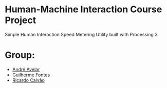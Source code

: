 # Human-Machine Interaction Course Project
Simple Human Interaction Speed Metering Utility built with Processing 3

# Group:
- [André Avelar](https://github.com/AndreAvelar272)
- [Guilherme Fontes](https://github.com/gui-baeta)
- [Ricardo Calvão](https://github.com/Ricalvao)

